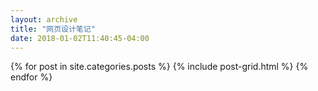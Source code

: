 ```yaml
---
layout: archive
title: "网页设计笔记"
date: 2018-01-02T11:40:45-04:00
---
```


<div class="tiles">
{% for post in site.categories.posts %}
	{% include post-grid.html %}
{% endfor %}
</div><!-- /.tiles -->
